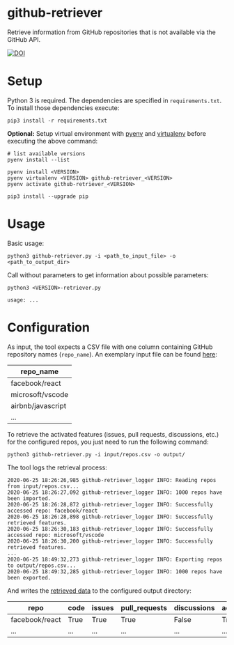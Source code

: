 # github-retriever

Retrieve information from GitHub repositories that is not available via the GitHub API.

[![DOI](https://zenodo.org/badge/274931763.svg)](https://zenodo.org/badge/latestdoi/274931763)

# Setup

Python 3 is required. The dependencies are specified in `requirements.txt`.
To install those dependencies execute:

    pip3 install -r requirements.txt

**Optional:** Setup virtual environment with [pyenv](https://github.com/pyenv/pyenv) 
and [virtualenv](https://github.com/pyenv/pyenv-virtualenv) before executing the above command:
    
    # list available versions
    pyenv install --list

    pyenv install <VERSION>
    pyenv virtualenv <VERSION> github-retriever_<VERSION>
    pyenv activate github-retriever_<VERSION>
    
    pip3 install --upgrade pip

# Usage

Basic usage:

    python3 github-retriever.py -i <path_to_input_file> -o <path_to_output_dir>

Call without parameters to get information about possible parameters:

    python3 <VERSION>-retriever.py
    
    usage: ...
    
# Configuration

As input, the tool expects a CSV file with one column containing GitHub repository names (`repo_name`).
An exemplary input file can be found [here](input/repos.csv):

| repo_name |
|-------|
| facebook/react  |
| microsoft/vscode  |
| airbnb/javascript  |
| ...   |


To retrieve the activated features (issues, pull requests, discussions, etc.) for the configured repos, you just need to run the following command:

    python3 github-retriever.py -i input/repos.csv -o output/

The tool logs the retrieval process:

    2020-06-25 18:26:26,985 github-retriever_logger INFO: Reading repos from input/repos.csv...
    2020-06-25 18:26:27,092 github-retriever_logger INFO: 1000 repos have been imported.
    2020-06-25 18:26:28,872 github-retriever_logger INFO: Successfully accessed repo: facebook/react
    2020-06-25 18:26:28,898 github-retriever_logger INFO: Successfully retrieved features.
    2020-06-25 18:26:30,183 github-retriever_logger INFO: Successfully accessed repo: microsoft/vscode
    2020-06-25 18:26:30,200 github-retriever_logger INFO: Successfully retrieved features.
    ...
    2020-06-25 18:49:32,273 github-retriever_logger INFO: Exporting repos to output/repos.csv...
    2020-06-25 18:49:32,285 github-retriever_logger INFO: 1000 repos have been exported.

And writes the [retrieved data](output/repos.csv) to the configured output directory:

| repo | code | issues | pull_requests | discussions | actions | projects | wiki | security | insights |
|------|------|--------|---------------|-------------|---------|----------|------|----------|----------|
| facebook/react | True | True | True | False | True | True | True | True | True |
| ... | ... | ... | ... | ... | ... | ... | ... | ... | ... |
